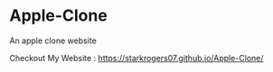# Apple-Clone
An apple clone website 

Checkout My Website :
https://starkrogers07.github.io/Apple-Clone/
